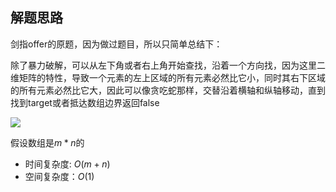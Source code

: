 ## 解题思路
剑指offer的原题，因为做过题目，所以只简单总结下：

除了暴力破解，可以从左下角或者右上角开始查找，沿着一个方向找，因为这里二维矩阵的特性，导致一个元素的左上区域的所有元素必然比它小，同时其右下区域的所有元素必然比它大，因此可以像贪吃蛇那样，交替沿着横轴和纵轴移动，直到找到target或者抵达数组边界返回false

![](https://thumbsnap.com/i/L7s9zv8e.jpg?0709)

假设数组是$m*n$的
+ 时间复杂度: $O(m+n)$
+ 空间复杂度：$O(1)$
